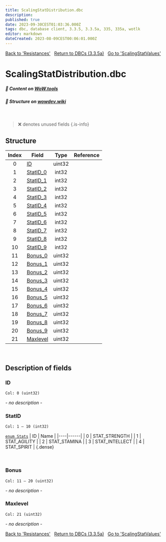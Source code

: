 ```yaml
---
title: ScalingStatDistribution.dbc
description:
published: true
date: 2023-09-30CEST01:03:36.000Z
tags: dbc, database client, 3.3.5, 3.3.5a, 335, 335a, wotlk
editor: markdown
dateCreated: 2023-08-09CEST00:06:01.000Z
---
```

<a href="https://trinitycore.info/files/DBC/335/resistances" class="mt-5 v-btn v-btn--depressed v-btn--flat v-btn--outlined theme--light v-size--default darkblue--text text--lighten-3"><span class="v-btn__content"><i aria-hidden="true" class="v-icon notranslate v-icon--left mdi mdi-arrow-left theme--light"></i><span>Back to 'Resistances'</span></span></a>&nbsp;&nbsp;&nbsp;<a href="https://trinitycore.info/files/DBC/335/DBC" class="mt-5 v-btn v-btn--depressed v-btn--flat v-btn--outlined theme--light v-size--default darkblue--text text--lighten-3"><span class="v-btn__content"><i aria-hidden="true" class="v-icon notranslate v-icon--left mdi mdi-home-outline theme--light"></i><span>Return to DBCs (3.3.5a)</span></span></a>&nbsp;&nbsp;&nbsp;<a href="https://trinitycore.info/files/DBC/335/scalingstatvalues" class="mt-5 v-btn v-btn--depressed v-btn--flat v-btn--outlined theme--light v-size--default darkblue--text text--lighten-3"><span class="v-btn__content"><span>Go to 'ScalingStatValues'</span><i aria-hidden="true" class="v-icon notranslate v-icon--right mdi mdi-arrow-right theme--light"></i></span></a>

# ScalingStatDistribution.dbc
##### :open_book: Content on [WoW.tools](https://wow.tools/dbc/?dbc=scalingstatdistribution&build=3.3.5.12340)
##### :pencil: Structure on [wowdev.wiki](https://wowdev.wiki/DB/ScalingStatDistribution)
&nbsp;

> :x: denotes unused fields
{.is-info}


## Structure

| Index | Field | Type | Reference |
| :---: | --- | :---: | --- |
| 0 | [ID](#id) | uint32 |  |
| 1 | [StatID_0](#statid) | int32 |  |
| 2 | [StatID_1](#statid) | int32 |  |
| 3 | [StatID_2](#statid) | int32 |  |
| 4 | [StatID_3](#statid) | int32 |  |
| 5 | [StatID_4](#statid) | int32 |  |
| 6 | [StatID_5](#statid) | int32 |  |
| 7 | [StatID_6](#statid) | int32 |  |
| 8 | [StatID_7](#statid) | int32 |  |
| 9 | [StatID_8](#statid) | int32 |  |
| 10 | [StatID_9](#statid) | int32 |  |
| 11 | [Bonus_0](#bonus) | uint32 |  |
| 12 | [Bonus_1](#bonus) | uint32 |  |
| 13 | [Bonus_2](#bonus) | uint32 |  |
| 14 | [Bonus_3](#bonus) | uint32 |  |
| 15 | [Bonus_4](#bonus) | uint32 |  |
| 16 | [Bonus_5](#bonus) | uint32 |  |
| 17 | [Bonus_6](#bonus) | uint32 |  |
| 18 | [Bonus_7](#bonus) | uint32 |  |
| 19 | [Bonus_8](#bonus) | uint32 |  |
| 20 | [Bonus_9](#bonus) | uint32 |  |
| 21 | [Maxlevel](#maxlevel) | uint32 |  |
&nbsp;
## Description of fields

### ID
<code>Col: 0 (uint32)</code>

*- no description -*
&nbsp;

### StatID
<code>Col: 1 &ndash; 10 (int32)</code>

[`enum Stats`](https://github.com/TrinityCore/TrinityCore/blob/3.3.5/src/server/shared/SharedDefines.h#L275-L283)
| ID | Name |
|----|------|
| 0 | STAT_STRENGTH |
| 1 | STAT_AGILITY |
| 2 | STAT_STAMINA |
| 3 | STAT_INTELLECT |
| 4 | STAT_SPIRIT |
{.dense}

&nbsp;

### Bonus
<code>Col: 11 &ndash; 20 (uint32)</code>

*- no description -*
&nbsp;

### Maxlevel
<code>Col: 21 (uint32)</code>

*- no description -*
&nbsp;

<a href="https://trinitycore.info/files/DBC/335/resistances" class="mt-5 v-btn v-btn--depressed v-btn--flat v-btn--outlined theme--light v-size--default darkblue--text text--lighten-3"><span class="v-btn__content"><i aria-hidden="true" class="v-icon notranslate v-icon--left mdi mdi-arrow-left theme--light"></i><span>Back to 'Resistances'</span></span></a>&nbsp;&nbsp;&nbsp;<a href="https://trinitycore.info/files/DBC/335/DBC" class="mt-5 v-btn v-btn--depressed v-btn--flat v-btn--outlined theme--light v-size--default darkblue--text text--lighten-3"><span class="v-btn__content"><i aria-hidden="true" class="v-icon notranslate v-icon--left mdi mdi-home-outline theme--light"></i><span>Return to DBCs (3.3.5a)</span></span></a>&nbsp;&nbsp;&nbsp;<a href="https://trinitycore.info/files/DBC/335/scalingstatvalues" class="mt-5 v-btn v-btn--depressed v-btn--flat v-btn--outlined theme--light v-size--default darkblue--text text--lighten-3"><span class="v-btn__content"><span>Go to 'ScalingStatValues'</span><i aria-hidden="true" class="v-icon notranslate v-icon--right mdi mdi-arrow-right theme--light"></i></span></a>
